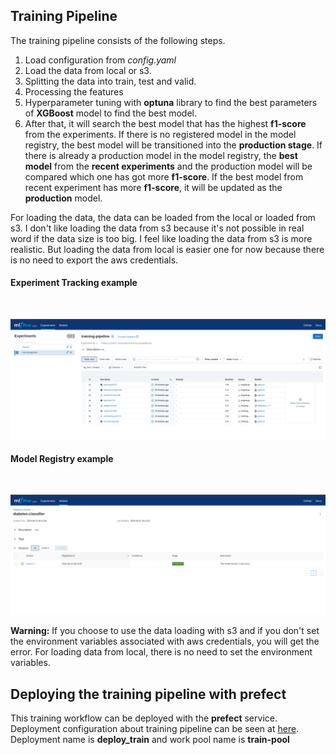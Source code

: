 ## Training Pipeline

The training pipeline consists of the following steps.

1. Load configuration from *config.yaml*
2. Load the data from local or s3.
3. Splitting the data into train, test and valid.
4. Processing the features
5. Hyperparameter tuning with **optuna** library to find the best parameters of **XGBoost** model to find the best model.
6. After that, it will search the best model that has the highest **f1-score** from the experiments. If there is no registered model in the model registry, the best model will be transitioned into the **production stage**. If there is already a production model in the model registry, the **best model** from the **recent experiments** and the production model will be compared which one has got more **f1-score**. If the best model from recent experiment has more **f1-score**, it will be updated as the **production** model.

For loading the data, the data can be loaded from the local or loaded from s3. I don't like loading the data from s3 because it's not possible in real word if the data size is too big. I feel like loading the data from s3 is more realistic. But loading the data from local is easier one for now because there is no need to export the aws credentials.

#### Experiment Tracking example
<br>

![Experiment Tracking](../docs/mlflow_experiment_tracking.png)

#### Model Registry example
<br>

![Model Registry](../docs/model_registry.png)


**Warning:** If you choose to use the data loading with s3 and if you don't set the environment variables associated with aws credentials, you will get the error. For loading data from local, there is no need to set the environment variables.

## Deploying the training pipeline with prefect

This training workflow can be deployed with the **prefect** service. Deployment configuration about training pipeline can be seen at [here](../prefect.yaml). Deployment name is **deploy_train** and work pool name is **train-pool**
